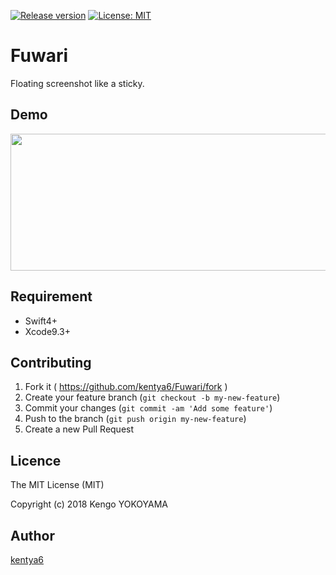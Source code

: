 [![Release version](https://img.shields.io/github/release/kentya6/Fuwari.svg)](https://github.com/kentya6/Fuwari/releases/latest)
[![License: MIT](https://img.shields.io/github/license/kentya6/Fuwari.svg)](https://github.com/kentya6/Fuwari/blob/master/LICENSE)

# Fuwari
Floating screenshot like a sticky.

## Demo
<p align="center" >
<img src="https://raw.githubusercontent.com/kentya6/Fuwari/gh-pages/images/fuwari_demo.gif" width="508" height="219"/>
</p>

## Requirement
- Swift4+
- Xcode9.3+

## Contributing
1. Fork it ( https://github.com/kentya6/Fuwari/fork )
2. Create your feature branch (`git checkout -b my-new-feature`)
3. Commit your changes (`git commit -am 'Add some feature'`)
4. Push to the branch (`git push origin my-new-feature`)
5. Create a new Pull Request

## Licence

The MIT License (MIT)

Copyright (c) 2018 Kengo YOKOYAMA

## Author

[kentya6](https://github.com/kentya6)